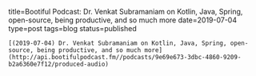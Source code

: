 
title=Bootiful Podcast: Dr. Venkat Subramaniam on Kotlin, Java, Spring, open-source, being productive, and so much more
date=2019-07-04
type=post
tags=blog
status=published
~~~~~~
[(2019-07-04) Dr. Venkat Subramaniam on Kotlin, Java, Spring, open-source, being productive, and so much more](http://api.bootifulpodcast.fm//podcasts/9e69e673-3dbc-4860-9209-b2a6360e7f12/produced-audio) 
            